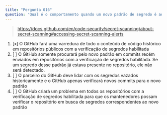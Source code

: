 ```yaml
---
title: "Pergunta 016"
question: "Qual é o comportamento quando um novo padrão de segredo é adicionado ou atualizado no programa de parceiros de verificação de segredos do GitHub?"
---
```



> https://docs.github.com/en/code-security/secret-scanning/about-secret-scanning#accessing-secret-scanning-alerts
1. [x] O GitHub fará uma varredura de todo o conteúdo de código histórico em repositórios públicos com a verificação de segredos habilitada
1. [ ] O GitHub somente procurará pelo novo padrão em commits recém enviados em repositórios com a verificação de segredos habilitada. Se um segredo desse padrão já estava presente no repositório, ele não será detectado.
1. [ ] O parceiro do GitHub deve lidar com os segredos vazados historicamente e o GitHub apenas verificará novos commits para o novo padrão
1. [ ] O GitHub criará um problema em todos os repositórios com a verificação de segredos habilitada para que os mantenedores possam verificar o repositório em busca de segredos correspondentes ao novo padrão
